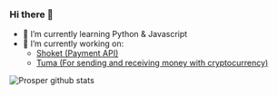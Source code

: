 ### Hi there 👋

- 🌱 I’m currently learning Python & Javascript
- 🔭 I’m currently working on:
    <ul>
        <li>
            <a href="https://github.com/ShoketHQ">Shoket (Payment API)</a>
        </li>
        <li>
            <a href="https://tuma.shoket.co/">Tuma (For sending and receiving money with cryptocurrency)</a>
        </li>
    </ul>
 
![Prosper github stats](https://github-readme-stats.vercel.app/api?username=ProsperChihimba&count_private=true&show_icons=true)

<!-- ![profile](https://komarev.com/ghpvc/?username=ProsperChihimba) -->

<!--
**ProsperChihimba/ProsperChihimba** is a ✨ _special_ ✨ repository because its `README.md` (this file) appears on your GitHub profile.

Here are some ideas to get you started:

- 🔭 I’m currently working on ...
- 🌱 I’m currently learning ...
- 👯 I’m looking to collaborate on ...
- 🤔 I’m looking for help with ...
- 💬 Ask me about ...
- 📫 How to reach me: ...
- 😄 Pronouns: ...
- ⚡ Fun fact: ...
-->
